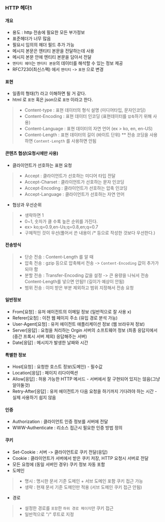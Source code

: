 ### HTTP 헤더1

#### 개요
- 용도 : http 전송에 필요한 모든 부가정보
- 표준헤더가 너무 많음
- 필요시 임의의 헤더 필드 추가 가능
- 메시지 본문은 엔티티 본문을 전달하는데 사용
- 메시지 본문 안에 엔티티 본문을 담아서 전달
- `엔티티 헤더`는 `엔티티 본문`의 데이터를 해석할 수 있는 정보 제공
- RFC7230(최신스펙) 에서 `엔티티` -> `표현` 으로 변경

#### 표현
- 일종의 형태(?) 라고 이해하면 될 거 같다.
- html 로 `표현` 혹은 json으로 `표현` 이라고 한다.
> - Content-type : 표현 데이터의 형식 설명 (미디어타입, 문자인코딩)
> - Content-Encoding : 표현 데이터 인코딩 (표현데이터를 `압축`하기 위해 사용)
> - Content-Language : 표현 데이터의 자연 언어 (ex > ko, en, en-US)
> - Content-Length : 표현 데이터의 길이 (바이트 단위)
     ** 전송 코딩을 사용하면 `Content-Length` 를 사용하면 안됨

#### 콘텐츠 협상(요청시에만 사용)
- 클라이언트가 선호하는 표현 요청
> - Accept : 클라이언트가 선호하는 미디어 타입 전달
> - Accept-Charset : 클라이언트가 선호하는 문자 인코딩
> - Accept-Encoding : 클라이언트가 선호하는 압축 인코딩
> - Accept-Language : 클라이언트가 선호하는 자연 언어

- 협상과 우선순위
> - 생략하면 1
> - 0~1, 숫자가 클 수록 높은 순위를 가진다.
> - ex> ko;q=0.9,en-Us;q=0.8,en;q=0.7
> - 구체적인 것이 우선(풀어서 쓴 내용이 /* 등으로 작성한 것보다 우선한다.)

#### 전송방식
> - 단순 전송 : Content-Length 를 알 때 
> - 압축 전송 : gzip 등으로 압축해서 전송 -> `Content-Encoding` 값이 추가가 되야 함
> - 분할 전송 : Transfer-Encoding 값을 설정 -> 큰 용량을 나눠서 전송  Content-Length를 넣으면 안됨!! (길이가 예상이 안됨)
> - 범위 전송 : 이미 받은 부분 제외하고 범위 지정해서 전송 요청

#### 일반정보
- From[요청] : 유저 에이전트의 이메일 정보 (일반적으로 잘 사용 x)
- Referer[요청] : 이전 웹 페이지 주소 (유입 경로 분석 가능)
- User-Agent[요청] : 유저 에이전트 애플리케이션 정보 (웹 브라우져 정보)
- Server[응답] : 요청을 처리하는 Orgin 서버의 소프트웨어 정보 (최종 응답지에서(중간 프록시 서버 제외) 응답해주는 서버)
- Date[응답] : 메시지가 발생한 날짜와 시간

#### 특별한 정보
- Host[요청] : 요청한 호스트 정보(도메인) - 필수값
- Location[응답] : 페이지 리다이렉션 
- Allow[응답] : 허용 가능한 HTTP 메서드 - 서버에서 잘 구현되어 있지는 않음(그냥 알아둘것)
- Retry-After[응답] : 유저 에이전트가 다음 요청을 하기까지 기다려야 하는 시간 - 실제 사용하기 쉽지 않음

#### 인증
- Authorization : 클라이언트 인증 정보를 서버에 전달
- WWW-Authenticate : 리소스 접근시 필요한 인증 방법 정의

#### 쿠키
- Set-Cookie : 서버 -> 클라이언트로 쿠키 전달(응답)
- Cookie : 클라이언트가 서버에서 받은 쿠키 저장, HTTP 요청시 서버로 전달
- 모든 요청에 (동일 서버인 경우) 쿠키 정보 자동 포함
- 도메인 
> - 명시 : 명시한 문서 기준 도메인 + 서브 도메인 포함 쿠키 접근 가능
> - 생략 : 현재 문서 기준 도메인만 적용 (서브 도메인 쿠키 접근 안됨)
- 경로
> - 설정한 경로를 `포함`한 `하위 경로 페이지`만 쿠키 접근
> - 일반적으로 "/" 루트로 지정